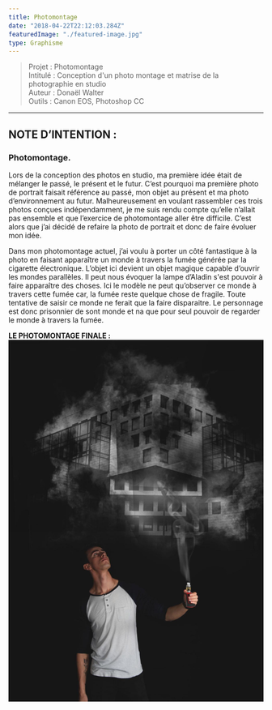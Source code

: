 ```yaml
---
title: Photomontage
date: "2018-04-22T22:12:03.284Z"
featuredImage: "./featured-image.jpg"
type: Graphisme
---
```

>Projet : Photomontage<br>
>Intitulé : Conception d'un photo montage et matrise de la photographie en studio<br>
>Auteur : Donaël Walter <br>
>Outils : Canon EOS, Photoshop CC<br>
----------------------------------------------------------
## NOTE D’INTENTION :

### Photomontage.

Lors de la conception des photos en studio, ma première idée était de mélanger le passé, le présent
et le futur. C’est pourquoi ma première photo de portrait faisait référence au passé, mon objet au
présent et ma photo d’environnement au futur. Malheureusement en voulant rassembler ces trois
photos conçues indépendamment, je me suis rendu compte qu’elle n’allait pas ensemble et que
l’exercice de photomontage aller être difficile. C’est alors que j’ai décidé de refaire la photo de
portrait et donc de faire évoluer mon idée.

Dans mon photomontage actuel, j’ai voulu à porter un côté fantastique à la photo en faisant
apparaître un monde à travers la fumée générée par la cigarette électronique. L’objet ici devient un
objet magique capable d’ouvrir les mondes parallèles. Il peut nous évoquer la lampe d’Aladin s'est
pouvoir à faire apparaître des choses. Ici le modèle ne peut qu’observer ce monde à travers cette
fumée car, la fumée reste quelque chose de fragile. Toute tentative de saisir ce monde ne ferait que
la faire disparaitre. Le personnage est donc prisonnier de sont monde et na que pour seul pouvoir de
regarder le monde à travers la fumée.

**LE PHOTOMONTAGE FINALE :**
![lerp](./featured-image.jpg)
